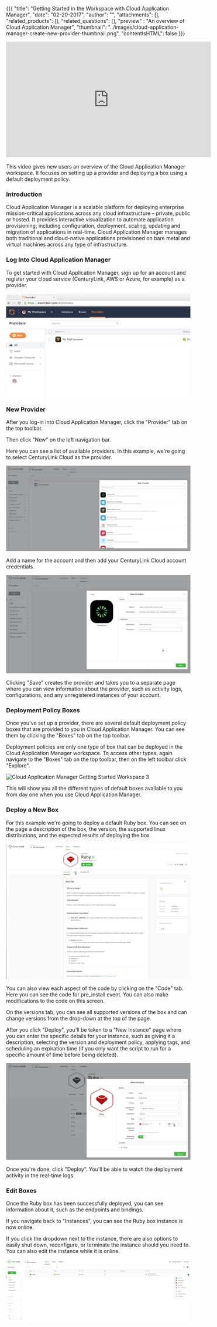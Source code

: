 {{{
  "title": "Getting Started in the Workspace with Cloud Application Manager",
  "date": "02-20-2017",
  "author": "",
  "attachments": [],
  "related_products": [],
  "related_questions": [],
  "preview" : "An overview of Cloud Application Manager",
  "thumbnail": "../images/cloud-application-manager-create-new-provider-thumbnail.png",
  "contentIsHTML": false
}}}

<iframe width="560" height="315" src="https://player.vimeo.com/video/204245874" frameborder="0" allowfullscreen></iframe>

This video gives new users an overview of the Cloud Application Manager workspace. It focuses on setting up a provider and deploying a box using a default deployment policy.

### Introduction

Cloud Application Manager is a scalable platform for deploying enterprise mission-critical applications across any cloud infrastructure &ndash; private, public or hosted. It provides interactive visualization to automate application provisioning, including configuration, deployment, scaling, updating and migration of applications in real-time. Cloud Application Manager manages both traditional and cloud-native applications provisioned on bare metal and virtual machines across any type of infrastructure.

### Log Into Cloud Application Manager

To get started with Cloud Application Manager, sign up for an account and register your cloud service (CenturyLink, AWS or Azure, for example) as a provider.

![Cloud Application Manager Login](../images/cloud-application-manager-dashboard.png)

### New Provider

After you log-in into Cloud Application Manager, click the "Provider" tab on the top toolbar.

Then click "New" on the left navigation bar.

Here you can see a list of available providers. In this example, we're going to select CenturyLink Cloud as the provider.

![Cloud Application Manager Getting Started Workspace 1](../images/cloud-application-manager-getting-started-workspace-1.png)

Add a name for the account and then add your CenturyLink Cloud account credentials.

![Cloud Application Manager Getting Started Workspace 2](../images/cloud-application-manager-getting-started-workspace-2.png)

Clicking "Save" creates the provider and takes you to a separate page where you can view information about the provider, such as activity logs, configurations, and any unregistered instances of your account.

### Deployment Policy Boxes

Once you've set up a provider, there are several default deployment policy boxes that are provided to you in Cloud Application Manager. You can see them by clicking the "Boxes" tab on the top toolbar.

Deployment policies are only one type of box that can be deployed in the Cloud Application Manager workspace. To access other types, again navigate to the "Boxes" tab on the top toolbar, then on the left toolbar click "Explore".

![Cloud Application Manager Getting Started Workspace 3](../images/ccloud-application-manager-getting-started-workspace-3.png)

This will show you all the different types of default boxes available to you from day one when you use Cloud Application Manager.

### Deploy a New Box

For this example we're going to deploy a default Ruby box. You can see on the page a description of the box, the version, the supported linux distributions, and the expected results of deploying the box.

![Cloud Application Manager Getting Started Workspace 4](../images/cloud-application-manager-getting-started-workspace-4.png)

You can also view each aspect of the code by clicking on the "Code" tab. Here you can see the code for pre_install event. You can also make modifications to the code on this screen.

On the versions tab, you can see all supported versions of the box and can change versions from the drop-down at the top of the page.

After you click "Deploy", you'll be taken to a "New Instance" page where you can enter the specific details for your instance, such as giving it a description, selecting the version and deployment policy, applying tags, and scheduling an expiration time (if you only want the script to run for a specific amount of time before being deleted).

![Cloud Application Manager Getting Started Workspace 5](../images/cloud-application-manager-getting-started-workspace-5.png)

Once you're done, click "Deploy". You'll be able to watch the deployment activity in the real-time logs.

### Edit Boxes

Once the Ruby box has been successfully deployed, you can see information about it, such as the endpoints and bindings.

If you navigate back to "Instances", you can see the Ruby box instance is now online.

If you click the dropdown next to the instance, there are also options to easily shut down, reconfigure, or terminate the instance should you need to. You can also edit the instance while it is online.

![Cloud Application Manager Getting Started Workspace 6](../images/cloud-application-manager-getting-started-workspace-6.png)

